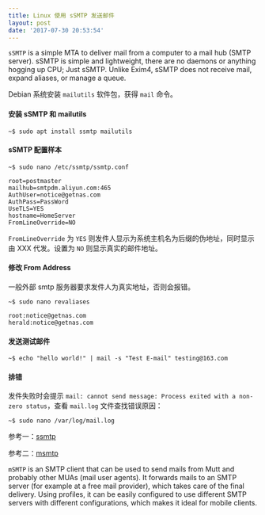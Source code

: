 ```yaml
---
title: Linux 使用 sSMTP 发送邮件
layout: post
date: '2017-07-30 20:53:54'
---
```


`sSMTP` is a simple MTA to deliver mail from a computer to a mail hub (SMTP server). sSMTP is simple and lightweight, there are no daemons or anything hogging up CPU; Just sSMTP. Unlike Exim4, sSMTP does not receive mail, expand aliases, or manage a queue. 

Debian 系统安装 `mailutils` 软件包，获得 `mail` 命令。

#### 安装 sSMTP 和 mailutils

```
~$ sudo apt install ssmtp mailutils
```

#### sSMTP 配置样本

```
~$ sudo nano /etc/ssmtp/ssmtp.conf

root=postmaster
mailhub=smtpdm.aliyun.com:465
AuthUser=notice@getnas.com
AuthPass=PassWord
UseTLS=YES
hostname=HomeServer
FromLineOverride=NO
```

`FromLineOverride` 为 `YES` 则发件人显示为系统主机名为后缀的伪地址，同时显示由 XXX 代发。设置为 `NO` 则显示真实的邮件地址。

#### 修改 From Address

一般外部 smtp 服务器要求发件人为真实地址，否则会报错。

```
~$ sudo nano revaliases

root:notice@getnas.com
herald:notice@getnas.com
```

#### 发送测试邮件

```
~$ echo "hello world!" | mail -s "Test E-mail" testing@163.com
```

#### 排错

发件失败时会提示 `mail: cannot send message: Process exited with a non-zero status`，查看 `mail.log` 文件查找错误原因：

```
~$ sudo nano /var/log/mail.log
```


参考一：[ssmtp](https://wiki.debian.org/sSMTP)

参考二：[msmtp](https://wiki.debian.org/msmtp)

`mSMTP` is an SMTP client that can be used to send mails from Mutt and probably other MUAs (mail user agents). It forwards mails to an SMTP server (for example at a free mail provider), which takes care of the final delivery. Using profiles, it can be easily configured to use different SMTP servers with different configurations, which makes it ideal for mobile clients.